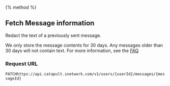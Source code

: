 {% method %}
## Fetch Message information
Redact the text of a previously sent message.

We only store the message contents for 30 days. Any messages older than 30 days will not contain text. For more information, see the <a href="http://dev.bandwidth.com/faq/#messaging">FAQ</a>

### Request URL

<code class="patch">PATCH</code>`https://api.catapult.inetwork.com/v1/users/{userId}/messages/{messageId}`